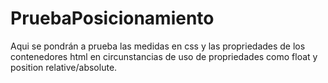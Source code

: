 # PruebaPosicionamiento

Aqui se pondrán a prueba las medidas en css y las propriedades de los contenedores html en circunstancias de uso de propriedades como float y position relative/absolute.


